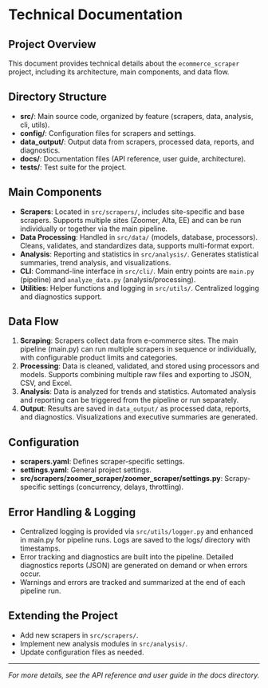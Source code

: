 # Technical Documentation

## Project Overview
This document provides technical details about the `ecommerce_scraper` project, including its architecture, main components, and data flow.

## Directory Structure
- **src/**: Main source code, organized by feature (scrapers, data, analysis, cli, utils).
- **config/**: Configuration files for scrapers and settings.
- **data_output/**: Output data from scrapers, processed data, reports, and diagnostics.
- **docs/**: Documentation files (API reference, user guide, architecture).
- **tests/**: Test suite for the project.

## Main Components
- **Scrapers**: Located in `src/scrapers/`, includes site-specific and base scrapers. Supports multiple sites (Zoomer, Alta, EE) and can be run individually or together via the main pipeline.
- **Data Processing**: Handled in `src/data/` (models, database, processors). Cleans, validates, and standardizes data, supports multi-format export.
- **Analysis**: Reporting and statistics in `src/analysis/`. Generates statistical summaries, trend analysis, and visualizations.
- **CLI**: Command-line interface in `src/cli/`. Main entry points are `main.py` (pipeline) and `analyze_data.py` (analysis/processing).
- **Utilities**: Helper functions and logging in `src/utils/`. Centralized logging and diagnostics support.

## Data Flow
1. **Scraping**: Scrapers collect data from e-commerce sites. The main pipeline (main.py) can run multiple scrapers in sequence or individually, with configurable product limits and categories.
2. **Processing**: Data is cleaned, validated, and stored using processors and models. Supports combining multiple raw files and exporting to JSON, CSV, and Excel.
3. **Analysis**: Data is analyzed for trends and statistics. Automated analysis and reporting can be triggered from the pipeline or run separately.
4. **Output**: Results are saved in `data_output/` as processed data, reports, and diagnostics. Visualizations and executive summaries are generated.

## Configuration
- **scrapers.yaml**: Defines scraper-specific settings.
- **settings.yaml**: General project settings.
- **src/scrapers/zoomer_scraper/zoomer_scraper/settings.py**: Scrapy-specific settings (concurrency, delays, throttling).

## Error Handling & Logging
- Centralized logging is provided via `src/utils/logger.py` and enhanced in main.py for pipeline runs. Logs are saved to the logs/ directory with timestamps.
- Error tracking and diagnostics are built into the pipeline. Detailed diagnostics reports (JSON) are generated on demand or when errors occur.
- Warnings and errors are tracked and summarized at the end of each pipeline run.

## Extending the Project
- Add new scrapers in `src/scrapers/`.
- Implement new analysis modules in `src/analysis/`.
- Update configuration files as needed.

---

*For more details, see the API reference and user guide in the docs directory.*
